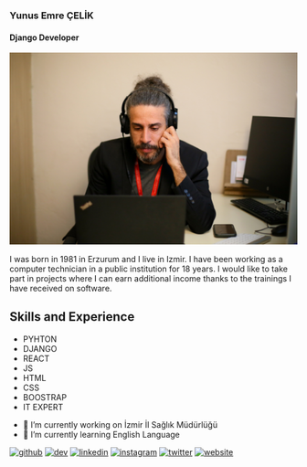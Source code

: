 ###  Yunus Emre ÇELİK
#### Django Developer
![Django Developer](https://github.com/Yalanguz/yalanguz.github.io/blob/main/img/prfl2.JPG?raw=true)

I was born in 1981 in Erzurum and I live in Izmir. I have been working as a computer technician in a public institution for 18 years. I would like to take part in projects where I can earn additional income thanks to the trainings I have received on software.

## Skills and Experience

* PYHTON
* DJANGO
* REACT
* JS
* HTML
* CSS
* BOOSTRAP
* IT EXPERT



- 🔭 I’m currently working on İzmir İl Sağlık Müdürlüğü 
- 🌱 I’m currently learning English Language 


[<img src='https://cdn.jsdelivr.net/npm/simple-icons@3.0.1/icons/github.svg' alt='github' height='40'>](https://github.com/Yalanguz)  [<img src='https://cdn.jsdelivr.net/npm/simple-icons@3.0.1/icons/dev-dot-to.svg' alt='dev' height='40'>](https://dev.to/Yalanguz)  [<img src='https://cdn.jsdelivr.net/npm/simple-icons@3.0.1/icons/linkedin.svg' alt='linkedin' height='40'>](https://www.linkedin.com/in/https://www.linkedin.com/in/yunusemrece/)  [<img src='https://cdn.jsdelivr.net/npm/simple-icons@3.0.1/icons/instagram.svg' alt='instagram' height='40'>](https://www.instagram.com/y.emre.ce/)  [<img src='https://cdn.jsdelivr.net/npm/simple-icons@3.0.1/icons/twitter.svg' alt='twitter' height='40'>](https://twitter.com/masalx)  [<img src='https://cdn.jsdelivr.net/npm/simple-icons@3.0.1/icons/icloud.svg' alt='website' height='40'>](https://yalanguz.github.io/)  

